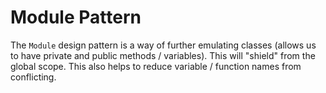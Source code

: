 # Module Pattern

The `Module` design pattern is a way of further emulating classes (allows us to have private and public methods / variables).
This will "shield" from the global scope. This also helps to reduce variable / function names from conflicting. 
